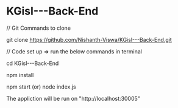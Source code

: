 # KGisl---Back-End

// Git Commands to clone

git clone https://github.com/Nishanth-Viswa/KGisl---Back-End.git

// Code set up => run the below commands in terminal

cd KGisl---Back-End

npm install 

npm start (or) node index.js

The appliction will be run on "http://localhost:30005"
